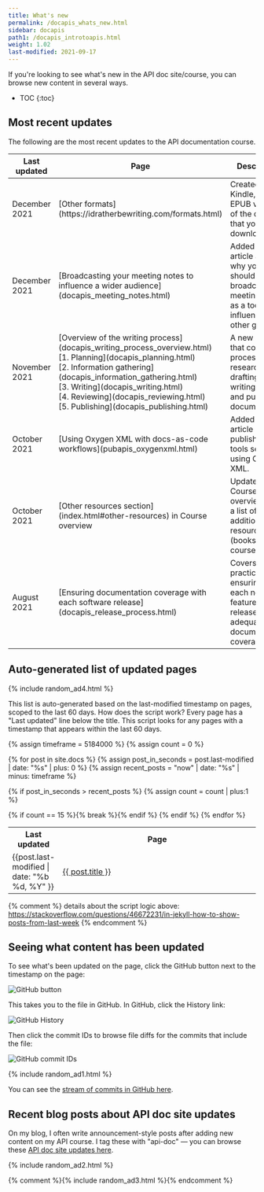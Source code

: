 ```yaml
---
title: What's new
permalink: /docapis_whats_new.html
sidebar: docapis
path1: /docapis_introtoapis.html
weight: 1.02
last-modified: 2021-09-17
---
```


If you're looking to see what's new in the API doc site/course, you can browse new content in several ways.

* TOC
{:toc}

<h2>Most recent updates</h2>

The following are the most recent updates to the API documentation course.

<table>
  <col width="20%">
  <col width="30%">
  <col width="50%">
<thead>
<tr>
  <th>Last updated</th>
  <th>Page</th>
  <th>Description</th>
</tr>
</thead>
<tbody>
<tr>
  <td>December 2021</td>
  <td markdown="span">[Other formats](https://idratherbewriting.com/formats.html)</td>
  <td markdown="span">Created PDF, Kindle, and EPUB versions of the course that you can download.</td>
</tr>
<tr>
  <td>December 2021</td>
  <td markdown="span">[Broadcasting your meeting notes to influence a wider audience](docapis_meeting_notes.html)</td>
  <td markdown="span">Added a new article about why you should broadcast your meeting notes as a tool for influencing other groups.</td>
</tr>
<tr>
  <td>November 2021</td>
  <td markdown="span">
  [Overview of the writing process](docapis_writing_process_overview.html)<br/>
  [1. Planning](docapis_planning.html)<br/>
  [2. Information gathering](docapis_information_gathering.html)<br/>
  [3. Writing](docapis_writing.html)<br/>
  [4. Reviewing](docapis_reviewing.html)<br/>
  [5. Publishing](docapis_publishing.html)
  </td>
  <td>A new section that covers the process for researching, drafting, writing, editing, and publishing documentation.</td>
</tr>
<tr>
  <td>October 2021</td>
  <td markdown="span">[Using Oxygen XML with docs-as-code workflows](pubapis_oxygenxml.html)</td>
  <td markdown="span">Added a new article in the publishing tools section using Oxygen XML.</td>
</tr>
<tr>
  <td>October 2021</td>
  <td markdown="span">[Other resources section](index.html#other-resources) in Course overview</td>
  <td markdown="span">Updated the Course overview with a list of additional resources (books, courses, etc.).</td>
</tr>
<tr>
  <td>August 2021</td>
  <td markdown="span">[Ensuring documentation coverage with each software release](docapis_release_process.html)</td>
  <td markdown="span">Covers best practices for ensuring that each new feature in a release has adequate documentation coverage.</td>
</tr>
</tbody>
</table>

## Auto-generated list of updated pages

{% include random_ad4.html %}

This list is auto-generated based on the last-modified timestamp on pages, scoped to the last 60 days. How does the script work? Every page has a "Last updated" line below the title. This script looks for any pages with a timestamp that appears within the last 60 days.

<table>
<col width="20%">
<col width="80%">
<tr>
<th>Last updated</th>
<th>Page</th>
</tr>

{% assign timeframe = 5184000 %}
{% assign count = 0 %}

{% for post in site.docs %}
  {% assign post_in_seconds = post.last-modified | date: "%s" | plus: 0 %}
  {% assign recent_posts = "now" | date: "%s" | minus: timeframe  %}

  {% if post_in_seconds > recent_posts %}
  {% assign count = count | plus:1 %}

<tr>
<td>{{post.last-modified | date: "%b %d, %Y" }}</td>
<td><a href="{{ post.permalink | remove: "/" }}">{{ post.title }}</a> </td>
</tr>
{% if count == 15 %}{% break %}{% endif %}
{% endif %}
{% endfor %}
</table>

{% comment %}
details about the script logic above: https://stackoverflow.com/questions/46672231/in-jekyll-how-to-show-posts-from-last-week
{% endcomment %}


## Seeing what content has been updated

To see what's been updated on the page, click the GitHub button next to the timestamp on the page:

<img class="small_medium" src="{{site.media}}/github_button_whats_new.png" alt="GitHub button" />

This takes you to the file in GitHub. In GitHub, click the History link:

<img class="small_medium" src="{{site.media}}/github_history_view.png" alt="GitHub History" />

Then click the commit IDs to browse file diffs for the commits that include the file:

<img class="small_medium" src="{{site.media}}/github_commit_ids.png" alt="GitHub commit IDs" />

{% include random_ad1.html %}

You can see the [stream of commits in GitHub here](https://github.com/tomjoht/learnapidoc/commits/main).

## Recent blog posts about API doc site updates

On my blog, I often write announcement-style posts after adding new content on my API course. I tag these with "api-doc" &mdash; you can browse these [API doc site updates here](https://idratherbewriting.com/category-apidoc-site-updates/).

{% include random_ad2.html %}

{% comment %}{% include random_ad3.html %}{% endcomment %}
